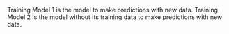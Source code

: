 Training Model 1 is the model to make predictions with new data. 
Training Model 2 is the model without its training data to make predictions with new data.